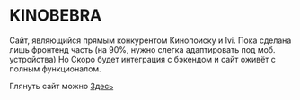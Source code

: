 # KINOBEBRA

Сайт, являющийся прямым конкурентом Кинопоиску и Ivi.
Пока сделана лишь фронтенд часть (на 90%, нужно слегка адаптировать под моб. устройства)
Но Скоро будет интеграция с бэкендом и сайт оживёт с полным функционалом.

Глянуть сайт можно [Здесь](https://bebrafilms.vercel.app) 